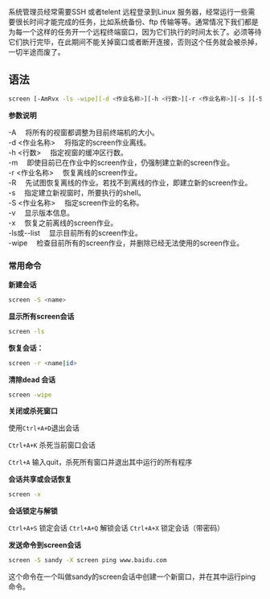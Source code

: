 系统管理员经常需要SSH 或者telent 远程登录到Linux 服务器，经常运行一些需要很长时间才能完成的任务，比如系统备份、ftp 传输等等。通常情况下我们都是为每一个这样的任务开一个远程终端窗口，因为它们执行的时间太长了。必须等待它们执行完毕，在此期间不能关掉窗口或者断开连接，否则这个任务就会被杀掉，一切半途而废了。

## 语法

```bash
screen [-AmRvx -ls -wipe][-d <作业名称>][-h <行数>][-r <作业名称>][-s ][-S <作业名称>]
```

**参数说明**

-A 　将所有的视窗都调整为目前终端机的大小。  
-d <作业名称> 　将指定的screen作业离线。  
-h <行数> 　指定视窗的缓冲区行数。  
-m 　即使目前已在作业中的screen作业，仍强制建立新的screen作业。  
-r <作业名称> 　恢复离线的screen作业。  
-R 　先试图恢复离线的作业。若找不到离线的作业，即建立新的screen作业。  
-s 　指定建立新视窗时，所要执行的shell。  
-S <作业名称> 　指定screen作业的名称。  
-v 　显示版本信息。  
-x 　恢复之前离线的screen作业。  
-ls或--list 　显示目前所有的screen作业。  
-wipe 　检查目前所有的screen作业，并删除已经无法使用的screen作业。

### 常用命令

**新建会话**

```bash
screen -S <name>
```

**显示所有screen会话**

```bash
screen -ls
```

**恢复会话：**

```bash
screen -r <name|id>
```

**清除dead 会话**

```bash
screen -wipe
```

**关闭或杀死窗口**

使用`Ctrl+A+D`退出会话

`Ctrl+A+K` 杀死当前窗口会话

`Ctrl+A` 输入quit，杀死所有窗口并退出其中运行的所有程序

**会话共享或会话恢复**

```bash
screen -x
```

**会话锁定与解锁**

`Ctrl+A+S` 锁定会话
`Ctrl+A+Q` 解锁会话
`Ctrl+A+X` 锁定会话（带密码）

**发送命令到screen会话**

```bash
screen -S sandy -X screen ping www.baidu.com
```

这个命令在一个叫做sandy的screen会话中创建一个新窗口，并在其中运行ping命令。

